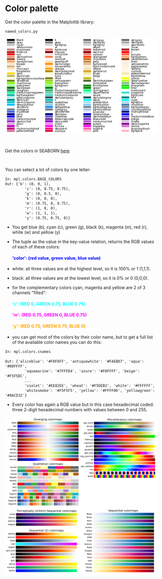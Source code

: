# __Color palette__

Get the color palette in the Matplotlib library:

    named_colors.py 

![colours](https://github.com/IronMan2483/All_About_Basics/blob/main/Images/colour_palettes.png)

<br />

Get the colors in SEABORN [here](https://seaborn.pydata.org/tutorial/color_palettes.html)

<br />

You can select a lot of colors by one letter:

`````````
In: mpl.colors.BASE_COLORS
Out: {'b': (0, 0, 1),
         'c': (0, 0.75, 0.75),
         'g': (0, 0.5, 0),
         'k': (0, 0, 0),
         'm': (0.75, 0, 0.75),
         'r': (1, 0, 0),
         'w': (1, 1, 1),
         'y': (0.75, 0.75, 0)}
`````````

* You get blue (b), cyan (c), green (g), black (k), magenta (m), red (r), white (w) and yellow (y) 
* The tuple as the value in the key-value relation, returns the RGB values of each of these colors:         
    #### <span style='color:blue'>__'color': (red value, green value, blue value)__</span>

* white: all three values are at the highest level, so it is 100% or 1 (1,1,1).
* black: all three values are at the lowest level, so it is 0% or 0 (0,0,0).
* for the complementary colors cyan, magenta and yellow are 2 of 3 channels "filled": 
    #### <span style='color:cyan'>__'c': (RED 0, GREEN 0.75, BLUE 0.75)__</span>
    #### <span style='color:magenta'>__'m': (RED 0.75, GREEN 0, BLUE 0.75)__</span>
    #### <span style='color:orange'>__'y': (RED 0.75, GREEN 0.75, BLUE 0)__</span>


* you can get most of the colors by their color name, but to get a full list of the available color names you can do this:

``````````
In: mpl.colors.cnames

Out: {'aliceblue': '#F0F8FF', 'antiquewhite': '#FAEBD7', 'aqua': '#00FFFF',
         'aquamarine': '#7FFFD4', 'azure': '#F0FFFF', 'beige': '#F5F5DC',
         ...
         'violet': '#EE82EE', 'wheat': '#F5DEB3', 'white': '#FFFFFF',
         'whitesmoke': '#F5F5F5', 'yellow': '#FFFF00', 'yellowgreen': '#9ACD32'}
``````````

* Every color has again a RGB value but in this case hexadecimal coded: three 2-digit hexadecimal numbers with values between 0 and 255.

![Diverging, miscellaneous and qualitative colormaps](https://github.com/IronMan2483/All_About_Basics/blob/main/Images/colormaps.png)
![Sequential Colormaps](https://github.com/IronMan2483/All_About_Basics/blob/main/Images/sequential_colormaps.png)

